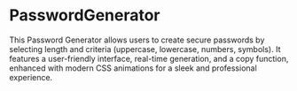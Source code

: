 # PasswordGenerator
This Password Generator allows users to create secure passwords by selecting length and criteria (uppercase, lowercase, numbers, symbols). It features a user-friendly interface, real-time generation, and a copy function, enhanced with modern CSS animations for a sleek and professional experience.
